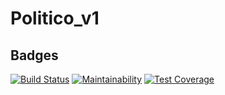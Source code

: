# Politico_v1


## Badges
[![Build Status](https://travis-ci.org/murugilinet/Politico_v1.svg?branch=develop)](https://travis-ci.org/murugilinet/Politico_v1)
[![Maintainability](https://api.codeclimate.com/v1/badges/36f8db0d31d86553f093/maintainability)](https://codeclimate.com/github/murugilinet/Politico_v1/maintainability)
[![Test Coverage](https://api.codeclimate.com/v1/badges/36f8db0d31d86553f093/test_coverage)](https://codeclimate.com/github/murugilinet/Politico_v1/test_coverage)